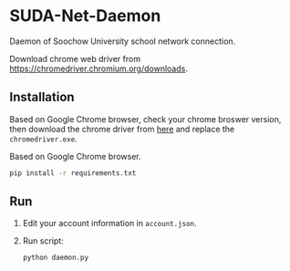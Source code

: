 # SUDA-Net-Daemon

Daemon of Soochow University school network connection.

Download chrome web driver from https://chromedriver.chromium.org/downloads.

## Installation
Based on Google Chrome browser, check your chrome broswer version, then download the chrome driver from [here](https://chromedriver.chromium.org/downloads) and replace the `chromedriver.exe`.

Based on Google Chrome browser.
```sh
pip install -r requirements.txt
```

## Run
1. Edit your account information in `account.json`.
2. Run script:

    ```sh
    python daemon.py
    ```
